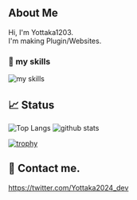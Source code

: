 ## About Me
Hi, I'm Yottaka1203.<br>
I'm making Plugin/Websites.

### 🌱 my skills
<img alt="my skills" src="https://skillicons.dev/icons?theme=&perline=8&i=html,css,python,cs,bootstrap,figma,github,vscode,visualstudio,java" />


## 📈 Status

<img alt="Top Langs" src="https://github-readme-stats.vercel.app/api/top-langs/?username=Yottaka1203&layout=compact&show_icons=true" />
<img alt="github stats" src="https://github-readme-stats.vercel.app/api?username=Yottaka1203" />

[![trophy](https://github-profile-trophy.vercel.app/?username=Yottaka1203&margin-w=5)](https://github.com/Yottaka1203/)

## 📨 Contact me.
https://twitter.com/Yottaka2024_dev
